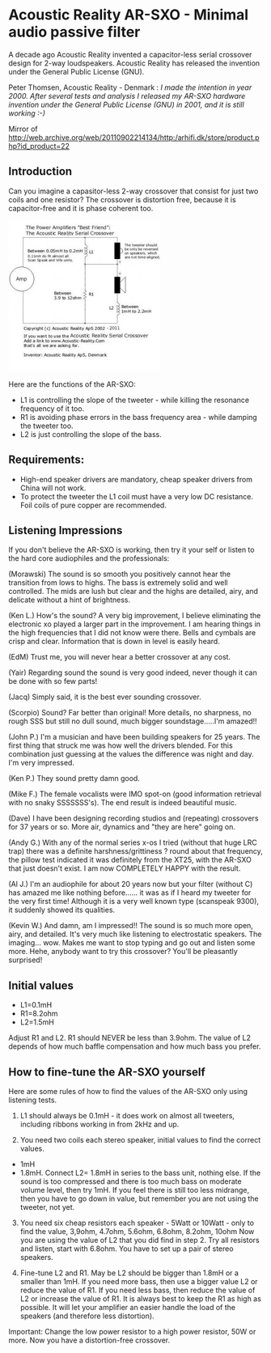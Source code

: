 # Acoustic Reality AR-SXO - Minimal audio passive filter

A decade ago Acoustic Reality invented a capacitor-less serial crossover design for 2-way loudspeakers. Acoustic Reality has released the invention under the General Public License (GNU).

Peter Thomsen,  Acoustic Reality - Denmark : *I made the intention in year 2000. After several tests and analysis I released my AR-SXO hardware invention under the General Public License (GNU) in 2001, and it is still working :-)*

Mirror of http://web.archive.org/web/20110902214134/http:/arhifi.dk/store/product.php?id_product=22


## Introduction
Can you imagine a capasitor-less 2-way crossover that consist for just two coils and one resistor?
The crossover is distortion free, because it is capacitor-free and it is phase coherent too.

![Schematic](https://raw.githubusercontent.com/sdiraimondo/Acoustic-Reality-AR-SXO/main/22-76-large.jpg)

Here are the functions of the AR-SXO:
* L1 is controlling the slope of the tweeter - while killing the resonance frequency of it too.
* R1 is avoiding phase errors in the bass frequency area - while damping the tweeter too.
* L2 is just controlling the slope of the bass. 

## Requirements:
* High-end speaker drivers are mandatory, cheap speaker drivers from China will not work.
* To protect the tweeter the L1 coil must have a very low DC resistance. Foil coils of pure copper are recommended.


## Listening Impressions
If you don't believe the AR-SXO is working, then try it your self or listen to the hard core audiophiles and the professionals:

(Morawski) The sound is so smooth you positively cannot hear the transition from lows to highs. The bass is extremely solid and well controlled. The mids are lush but clear and the highs are detailed, airy, and delicate without a hint of brightness.


(Ken L.) How's the sound? A very big improvement, I believe eliminating the electronic xo played a larger part in the improvement. I am hearing things in the high frequencies that I did not know were there. Bells and cymbals are crisp and clear. Information that is down in level is easily heard.

(EdM) Trust me, you will never hear a better crossover at any cost.

(Yair) Regarding sound the sound is very good indeed, never though it can be done with so few parts!

(Jacq) Simply said, it is the best ever sounding crossover.

(Scorpio) Sound? Far better than original! More details, no sharpness, no rough SSS but still no dull sound, much bigger soundstage.....I'm amazed!!

(John P.) I'm a musician and have been building speakers for 25 years. The first thing that struck me was how well the drivers blended. For this combination just guessing at the values the difference was night and day. I'm very impressed.

(Ken P.) They sound pretty damn good.

(Mike F.) The female vocalists were IMO spot-on (good information retrieval with no snaky SSSSSSS's). The end result is indeed beautiful music.

(Dave) I have been designing recording studios and (repeating) crossovers for 37 years or so. More air, dynamics and "they are here" going on.

(Andy G.) With any of the normal series x-os I tried (without that huge LRC trap) there was a definite harshness/grittiness ? round about that frequency, the pillow test indicated it was definitely from the XT25, with the AR-SXO that just doesn't exist. I am now COMPLETELY HAPPY with the result.

(Al J.) I'm an audiophile for about 20 years now but your filter (without C) has amazed me like nothing before...... it was as if I heard my tweeter for the very first time! Although it is a very well known type (scanspeak 9300), it suddenly showed its qualities.

(Kevin W.) And damn, am I impressed!! The sound is so much more open, airy, and detailed. It's very much like listening to electrostatic speakers. The imaging... wow. Makes me want to stop typing and go out and listen some more. Hehe, anybody want to try this crossover? You'll be pleasantly surprised!

## Initial values
* L1=0.1mH
* R1=8.2ohm
* L2=1.5mH

Adjust R1 and L2.
R1 should NEVER be less than 3.9ohm.
The value of L2 depends of how much baffle compensation and how much bass you prefer.

## How to fine-tune the AR-SXO yourself
 
Here are some rules of how to find the values of the AR-SXO only using listening tests.

1. L1 should always be 0.1mH - it does work on almost all tweeters, including ribbons working in from 2kHz and up.

2. You need two coils each stereo speaker, initial values to find the correct values.
- 1mH
- 1.8mH.
Connect L2= 1.8mH in series to the bass unit, nothing else. If the sound is too compressed and there is too much bass on moderate volume level, then try 1mH. If you feel there is still too less midrange, then you have to go down in value, but remember you are not using the tweeter, not yet.

3. You need six cheap resistors each speaker - 5Watt or 10Watt - only to find the value, 3,9ohm, 4.7ohm, 5.6ohm, 6.8ohm, 8.2ohm, 10ohm Now you are using the value of L2 that you did find in step 2. Try all resistors and listen, start with 6.8ohm. You have to set up a pair of stereo speakers.

4. Fine-tune L2 and R1. May be L2 should be bigger than 1.8mH or a smaller than 1mH. If you need more bass, then use a bigger value L2 or reduce the value of R1. If you need less bass, then reduce the value of L2 or increase the value of R1. It is always best to keep the R1 as high as possible. It will let your amplifier an easier handle the load of the speakers (and therefore less distortion).

Important: Change the low power resistor to a high power resistor, 50W or more. Now you have a distortion-free crossover.

